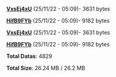 [**VxsEj4xU**](/data/VxsEj4xU.txt) (25/11/22 - 05:09)- 3631 bytes

[**HifB9FYb**](/data/HifB9FYb.txt) (25/11/22 - 05:09)- 9182 bytes

[**VxsEj4xU**](/data/VxsEj4xU.txt) (25/11/22 - 05:09)- 3631 bytes

[**HifB9FYb**](/data/HifB9FYb.txt) (25/11/22 - 05:09)- 9182 bytes

**Total Datas**: 4829

**Total Size**: 26.24 MB / 26.2 MB